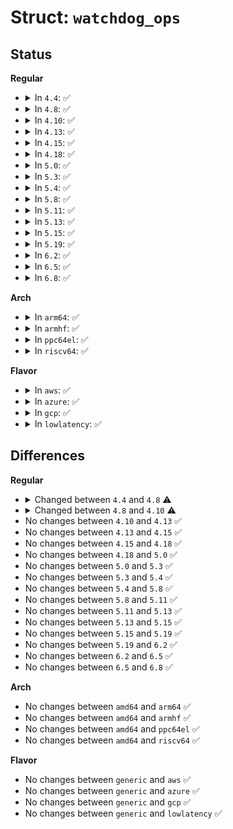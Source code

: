 # Struct: <code>watchdog_ops</code>

## Status
<b>Regular</b>
<ul>
<li>
<details>
<summary>In <code>4.4</code>: ✅</summary>

```c
struct watchdog_ops {
    struct module *owner;
    int (*start)(struct watchdog_device *);
    int (*stop)(struct watchdog_device *);
    int (*ping)(struct watchdog_device *);
    unsigned int (*status)(struct watchdog_device *);
    int (*set_timeout)(struct watchdog_device *, unsigned int);
    unsigned int (*get_timeleft)(struct watchdog_device *);
    void (*ref)(struct watchdog_device *);
    void (*unref)(struct watchdog_device *);
    long int (*ioctl)(struct watchdog_device *, unsigned int, long unsigned int);
};
```
</details>
</li>
<li>
<details>
<summary>In <code>4.8</code>: ✅</summary>

```c
struct watchdog_ops {
    struct module *owner;
    int (*start)(struct watchdog_device *);
    int (*stop)(struct watchdog_device *);
    int (*ping)(struct watchdog_device *);
    unsigned int (*status)(struct watchdog_device *);
    int (*set_timeout)(struct watchdog_device *, unsigned int);
    unsigned int (*get_timeleft)(struct watchdog_device *);
    int (*restart)(struct watchdog_device *, long unsigned int, void *);
    long int (*ioctl)(struct watchdog_device *, unsigned int, long unsigned int);
};
```
</details>
</li>
<li>
<details>
<summary>In <code>4.10</code>: ✅</summary>

```c
struct watchdog_ops {
    struct module *owner;
    int (*start)(struct watchdog_device *);
    int (*stop)(struct watchdog_device *);
    int (*ping)(struct watchdog_device *);
    unsigned int (*status)(struct watchdog_device *);
    int (*set_timeout)(struct watchdog_device *, unsigned int);
    int (*set_pretimeout)(struct watchdog_device *, unsigned int);
    unsigned int (*get_timeleft)(struct watchdog_device *);
    int (*restart)(struct watchdog_device *, long unsigned int, void *);
    long int (*ioctl)(struct watchdog_device *, unsigned int, long unsigned int);
};
```
</details>
</li>
<li>
<details>
<summary>In <code>4.13</code>: ✅</summary>

```c
struct watchdog_ops {
    struct module *owner;
    int (*start)(struct watchdog_device *);
    int (*stop)(struct watchdog_device *);
    int (*ping)(struct watchdog_device *);
    unsigned int (*status)(struct watchdog_device *);
    int (*set_timeout)(struct watchdog_device *, unsigned int);
    int (*set_pretimeout)(struct watchdog_device *, unsigned int);
    unsigned int (*get_timeleft)(struct watchdog_device *);
    int (*restart)(struct watchdog_device *, long unsigned int, void *);
    long int (*ioctl)(struct watchdog_device *, unsigned int, long unsigned int);
};
```
</details>
</li>
<li>
<details>
<summary>In <code>4.15</code>: ✅</summary>

```c
struct watchdog_ops {
    struct module *owner;
    int (*start)(struct watchdog_device *);
    int (*stop)(struct watchdog_device *);
    int (*ping)(struct watchdog_device *);
    unsigned int (*status)(struct watchdog_device *);
    int (*set_timeout)(struct watchdog_device *, unsigned int);
    int (*set_pretimeout)(struct watchdog_device *, unsigned int);
    unsigned int (*get_timeleft)(struct watchdog_device *);
    int (*restart)(struct watchdog_device *, long unsigned int, void *);
    long int (*ioctl)(struct watchdog_device *, unsigned int, long unsigned int);
};
```
</details>
</li>
<li>
<details>
<summary>In <code>4.18</code>: ✅</summary>

```c
struct watchdog_ops {
    struct module *owner;
    int (*start)(struct watchdog_device *);
    int (*stop)(struct watchdog_device *);
    int (*ping)(struct watchdog_device *);
    unsigned int (*status)(struct watchdog_device *);
    int (*set_timeout)(struct watchdog_device *, unsigned int);
    int (*set_pretimeout)(struct watchdog_device *, unsigned int);
    unsigned int (*get_timeleft)(struct watchdog_device *);
    int (*restart)(struct watchdog_device *, long unsigned int, void *);
    long int (*ioctl)(struct watchdog_device *, unsigned int, long unsigned int);
};
```
</details>
</li>
<li>
<details>
<summary>In <code>5.0</code>: ✅</summary>

```c
struct watchdog_ops {
    struct module *owner;
    int (*start)(struct watchdog_device *);
    int (*stop)(struct watchdog_device *);
    int (*ping)(struct watchdog_device *);
    unsigned int (*status)(struct watchdog_device *);
    int (*set_timeout)(struct watchdog_device *, unsigned int);
    int (*set_pretimeout)(struct watchdog_device *, unsigned int);
    unsigned int (*get_timeleft)(struct watchdog_device *);
    int (*restart)(struct watchdog_device *, long unsigned int, void *);
    long int (*ioctl)(struct watchdog_device *, unsigned int, long unsigned int);
};
```
</details>
</li>
<li>
<details>
<summary>In <code>5.3</code>: ✅</summary>

```c
struct watchdog_ops {
    struct module *owner;
    int (*start)(struct watchdog_device *);
    int (*stop)(struct watchdog_device *);
    int (*ping)(struct watchdog_device *);
    unsigned int (*status)(struct watchdog_device *);
    int (*set_timeout)(struct watchdog_device *, unsigned int);
    int (*set_pretimeout)(struct watchdog_device *, unsigned int);
    unsigned int (*get_timeleft)(struct watchdog_device *);
    int (*restart)(struct watchdog_device *, long unsigned int, void *);
    long int (*ioctl)(struct watchdog_device *, unsigned int, long unsigned int);
};
```
</details>
</li>
<li>
<details>
<summary>In <code>5.4</code>: ✅</summary>

```c
struct watchdog_ops {
    struct module *owner;
    int (*start)(struct watchdog_device *);
    int (*stop)(struct watchdog_device *);
    int (*ping)(struct watchdog_device *);
    unsigned int (*status)(struct watchdog_device *);
    int (*set_timeout)(struct watchdog_device *, unsigned int);
    int (*set_pretimeout)(struct watchdog_device *, unsigned int);
    unsigned int (*get_timeleft)(struct watchdog_device *);
    int (*restart)(struct watchdog_device *, long unsigned int, void *);
    long int (*ioctl)(struct watchdog_device *, unsigned int, long unsigned int);
};
```
</details>
</li>
<li>
<details>
<summary>In <code>5.8</code>: ✅</summary>

```c
struct watchdog_ops {
    struct module *owner;
    int (*start)(struct watchdog_device *);
    int (*stop)(struct watchdog_device *);
    int (*ping)(struct watchdog_device *);
    unsigned int (*status)(struct watchdog_device *);
    int (*set_timeout)(struct watchdog_device *, unsigned int);
    int (*set_pretimeout)(struct watchdog_device *, unsigned int);
    unsigned int (*get_timeleft)(struct watchdog_device *);
    int (*restart)(struct watchdog_device *, long unsigned int, void *);
    long int (*ioctl)(struct watchdog_device *, unsigned int, long unsigned int);
};
```
</details>
</li>
<li>
<details>
<summary>In <code>5.11</code>: ✅</summary>

```c
struct watchdog_ops {
    struct module *owner;
    int (*start)(struct watchdog_device *);
    int (*stop)(struct watchdog_device *);
    int (*ping)(struct watchdog_device *);
    unsigned int (*status)(struct watchdog_device *);
    int (*set_timeout)(struct watchdog_device *, unsigned int);
    int (*set_pretimeout)(struct watchdog_device *, unsigned int);
    unsigned int (*get_timeleft)(struct watchdog_device *);
    int (*restart)(struct watchdog_device *, long unsigned int, void *);
    long int (*ioctl)(struct watchdog_device *, unsigned int, long unsigned int);
};
```
</details>
</li>
<li>
<details>
<summary>In <code>5.13</code>: ✅</summary>

```c
struct watchdog_ops {
    struct module *owner;
    int (*start)(struct watchdog_device *);
    int (*stop)(struct watchdog_device *);
    int (*ping)(struct watchdog_device *);
    unsigned int (*status)(struct watchdog_device *);
    int (*set_timeout)(struct watchdog_device *, unsigned int);
    int (*set_pretimeout)(struct watchdog_device *, unsigned int);
    unsigned int (*get_timeleft)(struct watchdog_device *);
    int (*restart)(struct watchdog_device *, long unsigned int, void *);
    long int (*ioctl)(struct watchdog_device *, unsigned int, long unsigned int);
};
```
</details>
</li>
<li>
<details>
<summary>In <code>5.15</code>: ✅</summary>

```c
struct watchdog_ops {
    struct module *owner;
    int (*start)(struct watchdog_device *);
    int (*stop)(struct watchdog_device *);
    int (*ping)(struct watchdog_device *);
    unsigned int (*status)(struct watchdog_device *);
    int (*set_timeout)(struct watchdog_device *, unsigned int);
    int (*set_pretimeout)(struct watchdog_device *, unsigned int);
    unsigned int (*get_timeleft)(struct watchdog_device *);
    int (*restart)(struct watchdog_device *, long unsigned int, void *);
    long int (*ioctl)(struct watchdog_device *, unsigned int, long unsigned int);
};
```
</details>
</li>
<li>
<details>
<summary>In <code>5.19</code>: ✅</summary>

```c
struct watchdog_ops {
    struct module *owner;
    int (*start)(struct watchdog_device *);
    int (*stop)(struct watchdog_device *);
    int (*ping)(struct watchdog_device *);
    unsigned int (*status)(struct watchdog_device *);
    int (*set_timeout)(struct watchdog_device *, unsigned int);
    int (*set_pretimeout)(struct watchdog_device *, unsigned int);
    unsigned int (*get_timeleft)(struct watchdog_device *);
    int (*restart)(struct watchdog_device *, long unsigned int, void *);
    long int (*ioctl)(struct watchdog_device *, unsigned int, long unsigned int);
};
```
</details>
</li>
<li>
<details>
<summary>In <code>6.2</code>: ✅</summary>

```c
struct watchdog_ops {
    struct module *owner;
    int (*start)(struct watchdog_device *);
    int (*stop)(struct watchdog_device *);
    int (*ping)(struct watchdog_device *);
    unsigned int (*status)(struct watchdog_device *);
    int (*set_timeout)(struct watchdog_device *, unsigned int);
    int (*set_pretimeout)(struct watchdog_device *, unsigned int);
    unsigned int (*get_timeleft)(struct watchdog_device *);
    int (*restart)(struct watchdog_device *, long unsigned int, void *);
    long int (*ioctl)(struct watchdog_device *, unsigned int, long unsigned int);
};
```
</details>
</li>
<li>
<details>
<summary>In <code>6.5</code>: ✅</summary>

```c
struct watchdog_ops {
    struct module *owner;
    int (*start)(struct watchdog_device *);
    int (*stop)(struct watchdog_device *);
    int (*ping)(struct watchdog_device *);
    unsigned int (*status)(struct watchdog_device *);
    int (*set_timeout)(struct watchdog_device *, unsigned int);
    int (*set_pretimeout)(struct watchdog_device *, unsigned int);
    unsigned int (*get_timeleft)(struct watchdog_device *);
    int (*restart)(struct watchdog_device *, long unsigned int, void *);
    long int (*ioctl)(struct watchdog_device *, unsigned int, long unsigned int);
};
```
</details>
</li>
<li>
<details>
<summary>In <code>6.8</code>: ✅</summary>

```c
struct watchdog_ops {
    struct module *owner;
    int (*start)(struct watchdog_device *);
    int (*stop)(struct watchdog_device *);
    int (*ping)(struct watchdog_device *);
    unsigned int (*status)(struct watchdog_device *);
    int (*set_timeout)(struct watchdog_device *, unsigned int);
    int (*set_pretimeout)(struct watchdog_device *, unsigned int);
    unsigned int (*get_timeleft)(struct watchdog_device *);
    int (*restart)(struct watchdog_device *, long unsigned int, void *);
    long int (*ioctl)(struct watchdog_device *, unsigned int, long unsigned int);
};
```
</details>
</li>
</ul>
<b>Arch</b>
<ul>
<li>
<details>
<summary>In <code>arm64</code>: ✅</summary>

```c
struct watchdog_ops {
    struct module *owner;
    int (*start)(struct watchdog_device *);
    int (*stop)(struct watchdog_device *);
    int (*ping)(struct watchdog_device *);
    unsigned int (*status)(struct watchdog_device *);
    int (*set_timeout)(struct watchdog_device *, unsigned int);
    int (*set_pretimeout)(struct watchdog_device *, unsigned int);
    unsigned int (*get_timeleft)(struct watchdog_device *);
    int (*restart)(struct watchdog_device *, long unsigned int, void *);
    long int (*ioctl)(struct watchdog_device *, unsigned int, long unsigned int);
};
```
</details>
</li>
<li>
<details>
<summary>In <code>armhf</code>: ✅</summary>

```c
struct watchdog_ops {
    struct module *owner;
    int (*start)(struct watchdog_device *);
    int (*stop)(struct watchdog_device *);
    int (*ping)(struct watchdog_device *);
    unsigned int (*status)(struct watchdog_device *);
    int (*set_timeout)(struct watchdog_device *, unsigned int);
    int (*set_pretimeout)(struct watchdog_device *, unsigned int);
    unsigned int (*get_timeleft)(struct watchdog_device *);
    int (*restart)(struct watchdog_device *, long unsigned int, void *);
    long int (*ioctl)(struct watchdog_device *, unsigned int, long unsigned int);
};
```
</details>
</li>
<li>
<details>
<summary>In <code>ppc64el</code>: ✅</summary>

```c
struct watchdog_ops {
    struct module *owner;
    int (*start)(struct watchdog_device *);
    int (*stop)(struct watchdog_device *);
    int (*ping)(struct watchdog_device *);
    unsigned int (*status)(struct watchdog_device *);
    int (*set_timeout)(struct watchdog_device *, unsigned int);
    int (*set_pretimeout)(struct watchdog_device *, unsigned int);
    unsigned int (*get_timeleft)(struct watchdog_device *);
    int (*restart)(struct watchdog_device *, long unsigned int, void *);
    long int (*ioctl)(struct watchdog_device *, unsigned int, long unsigned int);
};
```
</details>
</li>
<li>
<details>
<summary>In <code>riscv64</code>: ✅</summary>

```c
struct watchdog_ops {
    struct module *owner;
    int (*start)(struct watchdog_device *);
    int (*stop)(struct watchdog_device *);
    int (*ping)(struct watchdog_device *);
    unsigned int (*status)(struct watchdog_device *);
    int (*set_timeout)(struct watchdog_device *, unsigned int);
    int (*set_pretimeout)(struct watchdog_device *, unsigned int);
    unsigned int (*get_timeleft)(struct watchdog_device *);
    int (*restart)(struct watchdog_device *, long unsigned int, void *);
    long int (*ioctl)(struct watchdog_device *, unsigned int, long unsigned int);
};
```
</details>
</li>
</ul>
<b>Flavor</b>
<ul>
<li>
<details>
<summary>In <code>aws</code>: ✅</summary>

```c
struct watchdog_ops {
    struct module *owner;
    int (*start)(struct watchdog_device *);
    int (*stop)(struct watchdog_device *);
    int (*ping)(struct watchdog_device *);
    unsigned int (*status)(struct watchdog_device *);
    int (*set_timeout)(struct watchdog_device *, unsigned int);
    int (*set_pretimeout)(struct watchdog_device *, unsigned int);
    unsigned int (*get_timeleft)(struct watchdog_device *);
    int (*restart)(struct watchdog_device *, long unsigned int, void *);
    long int (*ioctl)(struct watchdog_device *, unsigned int, long unsigned int);
};
```
</details>
</li>
<li>
<details>
<summary>In <code>azure</code>: ✅</summary>

```c
struct watchdog_ops {
    struct module *owner;
    int (*start)(struct watchdog_device *);
    int (*stop)(struct watchdog_device *);
    int (*ping)(struct watchdog_device *);
    unsigned int (*status)(struct watchdog_device *);
    int (*set_timeout)(struct watchdog_device *, unsigned int);
    int (*set_pretimeout)(struct watchdog_device *, unsigned int);
    unsigned int (*get_timeleft)(struct watchdog_device *);
    int (*restart)(struct watchdog_device *, long unsigned int, void *);
    long int (*ioctl)(struct watchdog_device *, unsigned int, long unsigned int);
};
```
</details>
</li>
<li>
<details>
<summary>In <code>gcp</code>: ✅</summary>

```c
struct watchdog_ops {
    struct module *owner;
    int (*start)(struct watchdog_device *);
    int (*stop)(struct watchdog_device *);
    int (*ping)(struct watchdog_device *);
    unsigned int (*status)(struct watchdog_device *);
    int (*set_timeout)(struct watchdog_device *, unsigned int);
    int (*set_pretimeout)(struct watchdog_device *, unsigned int);
    unsigned int (*get_timeleft)(struct watchdog_device *);
    int (*restart)(struct watchdog_device *, long unsigned int, void *);
    long int (*ioctl)(struct watchdog_device *, unsigned int, long unsigned int);
};
```
</details>
</li>
<li>
<details>
<summary>In <code>lowlatency</code>: ✅</summary>

```c
struct watchdog_ops {
    struct module *owner;
    int (*start)(struct watchdog_device *);
    int (*stop)(struct watchdog_device *);
    int (*ping)(struct watchdog_device *);
    unsigned int (*status)(struct watchdog_device *);
    int (*set_timeout)(struct watchdog_device *, unsigned int);
    int (*set_pretimeout)(struct watchdog_device *, unsigned int);
    unsigned int (*get_timeleft)(struct watchdog_device *);
    int (*restart)(struct watchdog_device *, long unsigned int, void *);
    long int (*ioctl)(struct watchdog_device *, unsigned int, long unsigned int);
};
```
</details>
</li>
</ul>

## Differences
<b>Regular</b>
<ul>
<li>
<details>
<summary>Changed between <code>4.4</code> and <code>4.8</code> ⚠️</summary>
<ul>
<li>
<b>Field added. </b>
<code>int (*restart)(struct watchdog_device *, long unsigned int, void *)</code>
</li>
<li>
<b>Field removed. </b>
<code>void (*ref)(struct watchdog_device *)</code>
</li>
<li>
<b>Field removed. </b>
<code>void (*unref)(struct watchdog_device *)</code>
</li>
</ul>
</details>
</li>
<li>
<details>
<summary>Changed between <code>4.8</code> and <code>4.10</code> ⚠️</summary>
<ul>
<li>
<b>Field added. </b>
<code>int (*set_pretimeout)(struct watchdog_device *, unsigned int)</code>
</li>
</ul>
</details>
</li>
<li>
No changes between <code>4.10</code> and <code>4.13</code> ✅
</li>
<li>
No changes between <code>4.13</code> and <code>4.15</code> ✅
</li>
<li>
No changes between <code>4.15</code> and <code>4.18</code> ✅
</li>
<li>
No changes between <code>4.18</code> and <code>5.0</code> ✅
</li>
<li>
No changes between <code>5.0</code> and <code>5.3</code> ✅
</li>
<li>
No changes between <code>5.3</code> and <code>5.4</code> ✅
</li>
<li>
No changes between <code>5.4</code> and <code>5.8</code> ✅
</li>
<li>
No changes between <code>5.8</code> and <code>5.11</code> ✅
</li>
<li>
No changes between <code>5.11</code> and <code>5.13</code> ✅
</li>
<li>
No changes between <code>5.13</code> and <code>5.15</code> ✅
</li>
<li>
No changes between <code>5.15</code> and <code>5.19</code> ✅
</li>
<li>
No changes between <code>5.19</code> and <code>6.2</code> ✅
</li>
<li>
No changes between <code>6.2</code> and <code>6.5</code> ✅
</li>
<li>
No changes between <code>6.5</code> and <code>6.8</code> ✅
</li>
</ul>
<b>Arch</b>
<ul>
<li>
No changes between <code>amd64</code> and <code>arm64</code> ✅
</li>
<li>
No changes between <code>amd64</code> and <code>armhf</code> ✅
</li>
<li>
No changes between <code>amd64</code> and <code>ppc64el</code> ✅
</li>
<li>
No changes between <code>amd64</code> and <code>riscv64</code> ✅
</li>
</ul>
<b>Flavor</b>
<ul>
<li>
No changes between <code>generic</code> and <code>aws</code> ✅
</li>
<li>
No changes between <code>generic</code> and <code>azure</code> ✅
</li>
<li>
No changes between <code>generic</code> and <code>gcp</code> ✅
</li>
<li>
No changes between <code>generic</code> and <code>lowlatency</code> ✅
</li>
</ul>
